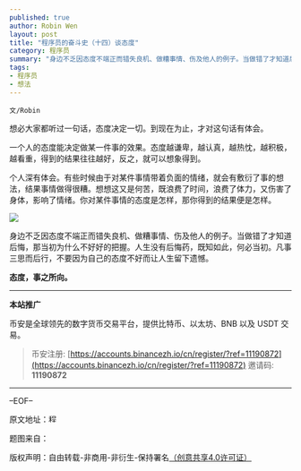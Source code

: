 ```yaml
---
published: true
author: Robin Wen
layout: post
title: "程序员的奋斗史（十四）谈态度"
category: 程序员
summary: "身边不乏因态度不端正而错失良机、做糟事情、伤及他人的例子。当做错了才知道后悔，那当初为什么不好好的把握。人生没有后悔药，既知如此，何必当初。凡事三思而后行，不要因为自己的态度不好而让人生留下遗憾。"
tags:
- 程序员
- 想法
---
```


`文/Robin`

想必大家都听过一句话，态度决定一切。到现在为止，才对这句话有体会。

一个人的态度能决定做某一件事的效果。态度越谦卑，越认真，越热忱，越积极，越看重，得到的结果往往越好，反之，就可以想象得到。

个人深有体会。有些时候由于对某件事情带着负面的情绪，就会有敷衍了事的想法，结果事情做得很糟。想想这又是何苦，既浪费了时间，浪费了体力，又伤害了身体，影响了情绪。你对某件事情的态度是怎样，那你得到的结果便是怎样。

![](https://cdn.dbarobin.com/D21r12r.png)

身边不乏因态度不端正而错失良机、做糟事情、伤及他人的例子。当做错了才知道后悔，那当初为什么不好好的把握。人生没有后悔药，既知如此，何必当初。凡事三思而后行，不要因为自己的态度不好而让人生留下遗憾。

**态度，事之所向。**

***

**本站推广**

币安是全球领先的数字货币交易平台，提供比特币、以太坊、BNB 以及 USDT 交易。

> 币安注册: [https://accounts.binancezh.io/cn/register/?ref=11190872](https://accounts.binancezh.io/cn/register/?ref=11190872)
> 邀请码: **11190872**

***

–EOF–

原文地址：<a href="http://blog.csdn.net/justdb/article/details/8702909" target="_blank"><img src="https://cdn.dbarobin.com/BROigUO.jpg" title="程序员的奋斗史（十四）谈态度" height="16px" width="16px" border="0" alt="程序员的奋斗史（十四）谈态度" /></a>

题图来自：<a href="http://www.bluebeards-revenge.co.uk/blog/tag/attitude/" target="_blank"><img src="https://cdn.dbarobin.com/SBHat3T.png" title="" height="16px" width="16px" border="0" alt="" /></a>

版权声明：自由转载-非商用-非衍生-保持署名<a href="http://creativecommons.org/licenses/by-nc-nd/4.0/deed.zh" target="_blank">（创意共享4.0许可证）</a>
